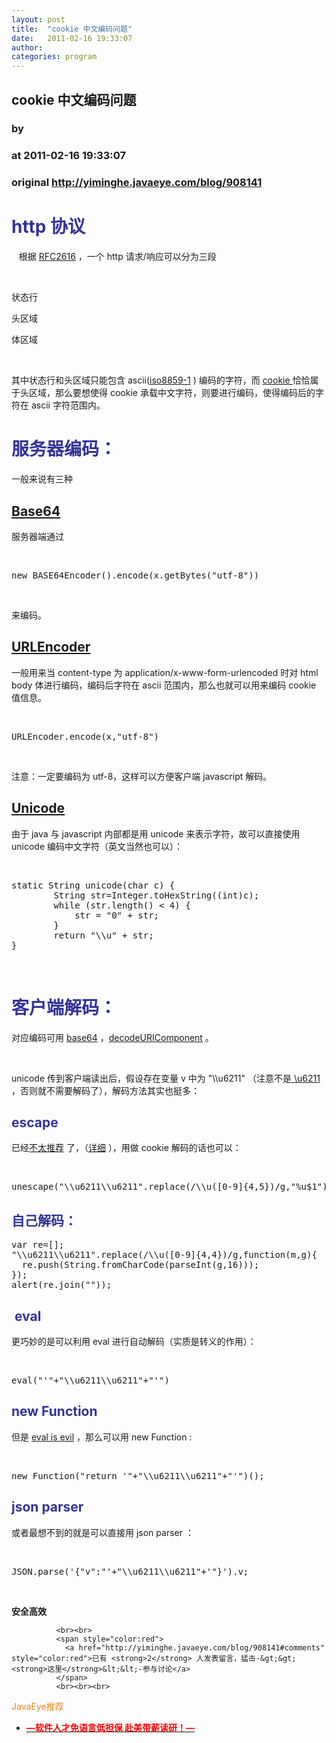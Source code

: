 ```yaml
---
layout: post
title:  "cookie 中文编码问题"
date:   2011-02-16 19:33:07
author: 
categories: program
---
```


## cookie 中文编码问题
### by 
### at 2011-02-16 19:33:07
### original <http://yiminghe.javaeye.com/blog/908141>

<h1>
<strong><span style="color:#333399">http 协议</span>
</strong>
</h1>
<p>   根据 <a href="http://tools.ietf.org/html/rfc2616">RFC2616</a>
 ，一个 http 请求/响应可以分为三段</p>
<p> </p>
<p>状态行</p>
<p>头区域</p>
<p>体区域</p>
<p> </p>
<p>其中状态行和头区域只能包含 ascii(<a href="http://en.wikipedia.org/wiki/ISO/IEC_8859-1">iso8859-1</a>
) 编码的字符，而 <a href="http://tools.ietf.org/html/rfc2965">cookie </a>
恰恰属于头区域，那么要想使得 cookie 承载中文字符，则要进行编码，使得编码后的字符在 ascii 字符范围内。</p>
<h1>
<strong><span style="color:#333399">服务器编码：</span>
</strong>
</h1>
<p>一般来说有三种</p>
<h2>
<a href="http://en.wikipedia.org/wiki/Base64">Base64</a>
</h2>
<p>服务器端通过</p>
<p> </p>
<pre name="code">new BASE64Encoder().encode(x.getBytes("utf-8"))</pre>
<p> </p>
<p>来编码。</p>
<h2>
<a href="http://download.oracle.com/javase/1.4.2/docs/api/java/net/URLEncoder.html">URLEncoder</a>
</h2>
<p>一般用来当 content-type 为 application/x-www-form-urlencoded 时对 html body 体进行编码，编码后字符在 ascii 范围内，那么也就可以用来编码 cookie 值信息。</p>
<p> </p>
<pre name="code">URLEncoder.encode(x,"utf-8")</pre>
 
<p>注意：一定要编码为 utf-8，这样可以方便客户端 javascript 解码。</p>
<h2>
<a href="http://yiminghe.iteye.com/blog/790039">Unicode</a>
</h2>
<p>由于 java 与 javascript 内部都是用 unicode 来表示字符，故可以直接使用 unicode 编码中文字符（英文当然也可以）：</p>
<p> </p>
<pre name="code">static String unicode(char c) {
		String str=Integer.toHexString((int)c);
		while (str.length() &lt; 4) {
			str = &quot;0&quot; + str;
		}
		return &quot;\\u&quot; + str;
}</pre>
<p> </p>
<h1>
<strong><span style="color:#333399">客户端解码：</span>
</strong>
</h1>
<p>对应编码可用 <a href="http://www.webtoolkit.info/javascript-base64.html">base64</a>
，<a href="https://developer.mozilla.org/en/JavaScript/Reference/Global_Objects/decodeURIComponent">decodeURIComponent</a>
。</p>
<p> </p>
<p>unicode 传到客户端读出后，假设存在变量 v 中为 "\\u6211" （注意不是<a href="http://yiminghe.iteye.com/blog/790039"> \u6211</a>
，否则就不需要解码了），解码方法其实也挺多：</p>
<h2>
<strong><span style="color:#333399">escape</span>
</strong>
</h2>
<p>已经<a href="http://stackoverflow.com/questions/619323/decodeuricomponent-vs-unescape-what-is-wrong-with-unescape">不太推荐</a>
了，（<a href="http://xkr.us/articles/javascript/encode-compare/">详细</a>
），用做 cookie 解码的话也可以：</p>
<p> </p>
<pre name="code">unescape("\\u6211\\u6211".replace(/\\u([0-9]{4,5})/g,"%u$1"));</pre>
<h2>
<strong><span style="color:#333399">自己解码：</span>
</strong>
</h2>
<pre name="code">var re=[];
"\\u6211\\u6211".replace(/\\u([0-9]{4,4})/g,function(m,g){
  re.push(String.fromCharCode(parseInt(g,16)));
});
alert(re.join(""));</pre>
<h2>
<strong><span style="color:#333399"> eval</span>
</strong>
</h2>
<p>更巧妙的是可以利用 eval 进行自动解码（实质是转义的作用）：</p>
<p> </p>
<pre name="code">eval("'"+"\\u6211\\u6211"+"'")</pre>
<h2>
<strong><span style="color:#333399">new Function</span>
</strong>
</h2>
<p>但是 <a href="http://yiminghe.iteye.com/blog/578067">eval is evil</a>
，那么可以用 new Function :</p>
<p> </p>
<pre name="code">new Function("return '"+"\\u6211\\u6211"+"'")();</pre>
<h2>
<strong><span style="color:#333399">json parser</span>
</strong>
</h2>
<p>或者最想不到的就是可以直接用 json parser ：</p>
<p> </p>
<pre name="code">JSON.parse('{"v":"'+"\\u6211\\u6211"+'"}').v;</pre>
<p> </p>
<p><strong>安全高效</strong>
</p>
              
              
              <br><br>
              <span style="color:red">
                <a href="http://yiminghe.javaeye.com/blog/908141#comments" style="color:red">已有 <strong>2</strong> 人发表留言，猛击-&gt;&gt;<strong>这里</strong>&lt;&lt;-参与讨论</a>
              </span>
              <br><br><br>
<span style="color:#e28822">JavaEye推荐</span>
<br>
<ul><li><a href="http://yiminghe.iteye.com/clicks/433"><span style="color:red;font-weight:bold">—软件人才免语言低担保 赴美带薪读研！— </span></a></li></ul>
<br><br><br>